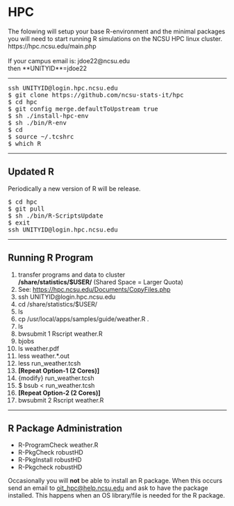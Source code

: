 <h1>HPC</h1>
The folowing will setup your base R-environment and the minimal packages you will need to start running R simulations on the NCSU HPC linux cluster.
https://hpc.ncsu.edu/main.php<br>
&nbsp;<br>
If your campus email is: jdoe22@ncsu.edu <br>
then **UNITYID**=jdoe22 
<hr>
<pre>ssh UNITYID@login.hpc.ncsu.edu
$ git clone https://github.com/ncsu-stats-it/hpc
$ cd hpc
$ git config merge.defaultToUpstream true
$ sh ./install-hpc-env
$ sh ./bin/R-env
$ cd
$ source ~/.tcshrc
$ which R
</pre>
<hr>
<h2>Updated R</h2>
Periodically a new version of R will be release.<br>
<pre>$ cd hpc
$ git pull
$ sh ./bin/R-ScriptsUpdate
$ exit
ssh UNITYID@login.hpc.ncsu.edu</pre>
<hr>
<h2>Running R Program</h2>
<ol>
<li>transfer programs and data to cluster</br>
<strong>/share/statistics/$USER/</strong> (Shared Space = Larger Quota)</li>
<li>See: <a href="https://hpc.ncsu.edu/Documents/CopyFiles.php">https://hpc.ncsu.edu/Documents/CopyFiles.php</a></li>
<li>ssh UNITYID@login.hpc.ncsu.edu</li>
<li>cd /share/statistics/$USER/</li>
<li>ls</li>
<li>cp /usr/local/apps/samples/guide/weather.R .
<li>ls</li>
<li>bwsubmit 1 Rscript weather.R</li>
<li>bjobs</li>
<li>ls weather.pdf</li>
<li>less weather.*.out</li>
<li>less run_weather.tcsh</li>
<li><strong>[Repeat Option-1 (2 Cores)]</strong>
<li>{modify} run_weather.tcsh</li>
<li>$ bsub &lt; run_weather.tcsh</li>
<li><strong>[Repeat Option-2 (2 Cores)]</strong>
<li>bwsubmit 2 Rscript weather.R</li>
</ol>
<hr>
<h2>R Package Administration</h2>
<ul>
<li>R-ProgramCheck weather.R</li>
<li>R-PkgCheck robustHD</li>
<li>R-PkgInstall robustHD</li>
<li>R-Pkgcheck robustHD</li>
</ul>
<p>Occasionally you will <strong>not</strong> be able to install an R package.  When this occurs send an email to <a href="mailto:oit_hpc@help.ncsu.edu">oit_hpc@help.ncsu.edu</a> and ask to have the package installed.  This happens when an OS library/file is needed for the R package.</p>
